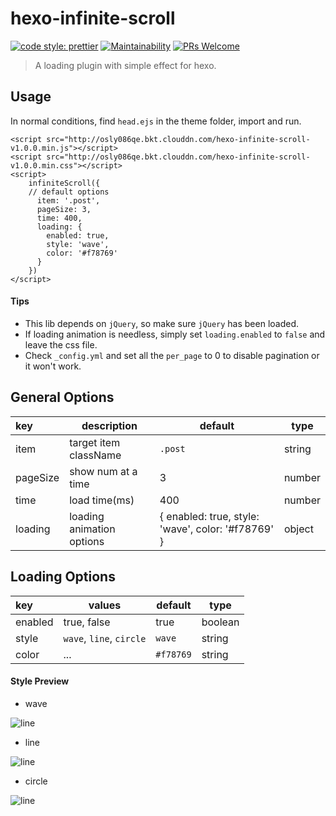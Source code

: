 # hexo-infinite-scroll

[![code style: prettier](https://img.shields.io/badge/code_style-prettier-ff69b4.svg)](https://github.com/prettier/prettier)
[![Maintainability](https://api.codeclimate.com/v1/badges/2027fb1201b8dbe0ea7f/maintainability)](https://codeclimate.com/github/FrontendSophie/hexo-infinite-scroll/maintainability)
[![PRs Welcome](https://img.shields.io/badge/PRs-welcome-brightgreen.svg)](http://makeapullrequest.com)
> A loading plugin with simple effect for hexo.

## Usage
In normal conditions, find `head.ejs` in the theme folder, import and run.
```
<script src="http://osly086qe.bkt.clouddn.com/hexo-infinite-scroll-v1.0.0.min.js"></script>
<script src="http://osly086qe.bkt.clouddn.com/hexo-infinite-scroll-v1.0.0.min.css"></script>
<script>
    infiniteScroll({ 
    // default options
      item: '.post',
      pageSize: 3,
      time: 400,
      loading: {
        enabled: true,
        style: 'wave',
        color: '#f78769'
      }
    })
</script>
```
#### Tips
* This lib depends on `jQuery`, so make sure `jQuery` has been loaded.  
* If loading animation is needless, simply set `loading.enabled` to `false` and leave the css file.
* Check `_config.yml` and set all the `per_page` to 0 to disable pagination or it won't work.

## General Options  
|key|description|default|type|
|:---|---|---|---|
| item| target item className |`.post`|string|
| pageSize| show num at a time | 3 |number|
| time|load time(ms) | 400 |number|
| loading|loading animation options | { enabled: true, style: 'wave', color: '#f78769' }|object |

## Loading Options  
|key|values|default|type|
|:---|---|---|---|
| enabled| true, false |true|boolean|
| style| `wave`, `line`, `circle` | `wave` |string|
| color| ... | `#f78769` |string|

#### Style Preview
* wave  

![line](http://osly086qe.bkt.clouddn.com/wave.gif)  
* line  

![line](http://osly086qe.bkt.clouddn.com/line.gif)  
* circle  

![line](http://osly086qe.bkt.clouddn.com/circle.gif)
